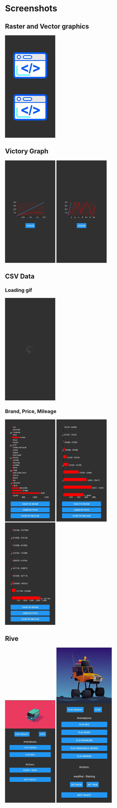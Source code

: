 # Screenshots

## Raster and Vector graphics

<img src="./screenshots/raster_vs_vector.jpg" alt="raster_vs_vector" style="zoom: 33%;" />

## Victory Graph

<img src="./screenshots/graph1.jpg" alt="graph1" style="zoom: 33%;" />

<img src="./screenshots/graph2.jpg" alt="graph2" style="zoom:33%;" />

## CSV Data

### Loading gif

<img src="./screenshots/loading.jpg" alt="loading" style="zoom:33%;" />

### Brand, Price, Mileage

<img src="./screenshots/count_by_brand.jpg" alt="count_by_brand" style="zoom:33%;" />

<img src="./screenshots/count_by_price.jpg" alt="count_by_price" style="zoom:33%;" />

<img src="./screenshots/count_by_mileage.jpg" alt="count_by_mileage" style="zoom:33%;" />

## Rive

<img src="./screenshots/rive_truck.jpg" alt="rive_truck" style="zoom:33%;" />

<img src="./screenshots/rive_jeep.jpg" alt="rive_jeep" style="zoom: 50%;" />
